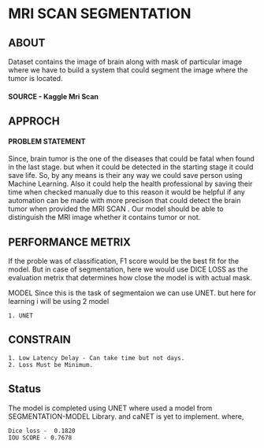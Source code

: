 
# MRI SCAN SEGMENTATION

## ABOUT

Dataset contains the image of brain along with mask of particular image where we have to build a system that
could segment the image where the tumor is located.

#### SOURCE - Kaggle Mri Scan 

## APPROCH

#### PROBLEM STATEMENT

Since, brain tumor is the one of the diseases that could be fatal when found in the last stage.
but when it could be detected in the starting stage it could save life.
So, by any means is their any way we could save person using Machine Learning.
Also it could help the health professional by saving their time when checked  manually due to this reason 
it would be helpful if any automation can be made with more precison that could detect the brain tumor when 
provided the MRI SCAN . Our model should be able to distinguish the MRI image whether it contains
tumor or not.

## PERFORMANCE METRIX

If the proble was of classification, F1 score would be the best fit for the model. But in case of segmentation, here we 
would use DICE LOSS as the evaluation metrix that determines how close the model is with actual mask. 

MODEL
Since this is the task of segmentaion we can use UNET.
but here for learning i will be using 2 model 

    1. UNET
    


## CONSTRAIN

    1. Low Latency Delay - Can take time but not days.
    2. Loss Must be Minimum.

## Status

The model is completed using UNET where used a model from SEGMENTATION-MODEL Library.
and caNET is yet to implement.
where,

    Dice loss -  0.1820
    IOU SCORE - 0.7678


